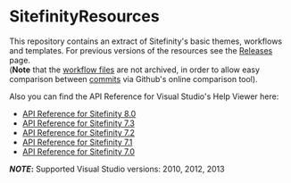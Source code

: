 SitefinityResources
===================

This repository contains an extract of Sitefinity's basic themes, workflows and templates. For previous versions of the resources see the [Releases](https://github.com/Sitefinity-SDK/SitefinityResources/releases "SitefinityResources releases") page.   
(**Note** that the [workflow files](https://github.com/Sitefinity-SDK/SitefinityResources/tree/master/Workflows) are not archived, in order to allow easy comparison between [commits](https://github.com/Sitefinity-SDK/SitefinityResources/commits/master) via Github's online comparison tool).

Also you can find the API Reference for Visual Studio's Help Viewer here:

- [API Reference for Sitefinity 8.0](http://sitefinity.blob.core.windows.net/files/Sitefinity_API_Reference_8.0.5700.0.zip)
- [API Reference for Sitefinity 7.3](http://sitefinity.blob.core.windows.net/files/Sitefinity_API_Reference_7.3.5600.0.zip)
- [API Reference for Sitefinity 7.2](http://sitefinity.blob.core.windows.net/files/Sitefinity_API_Reference_7.2.5300.0.zip)
- [API Reference for Sitefinity 7.1](http://sitefinity.blob.core.windows.net/files/Sitefinity_API_Reference_7.1.5200.0.zip)
- [API Reference for Sitefinity 7.0](http://sitefinity.blob.core.windows.net/files/Sitefinity_API_Reference_7.0.5100.0.zip)


***NOTE*:** Supported Visual Studio versions: 2010, 2012, 2013
